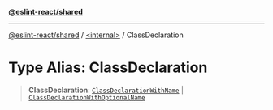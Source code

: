 [**@eslint-react/shared**](../../README.md)

***

[@eslint-react/shared](../../README.md) / [\<internal\>](../README.md) / ClassDeclaration

# Type Alias: ClassDeclaration

> **ClassDeclaration**: [`ClassDeclarationWithName`](../interfaces/ClassDeclarationWithName.md) \| [`ClassDeclarationWithOptionalName`](../interfaces/ClassDeclarationWithOptionalName.md)
